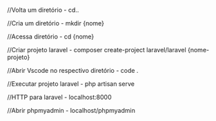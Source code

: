 //Volta um diretório - cd..

//Cria um diretório - mkdir {nome}

//Acessa diretório - cd {nome}

//Criar projeto laravel - composer create-project laravel/laravel {nome-projeto}

//Abrir Vscode no respectivo diretório - code . 

//Executar projeto laravel - php artisan serve

//HTTP para laravel - localhost:8000

//Abrir phpmyadmin - localhost/phpmyadmin
